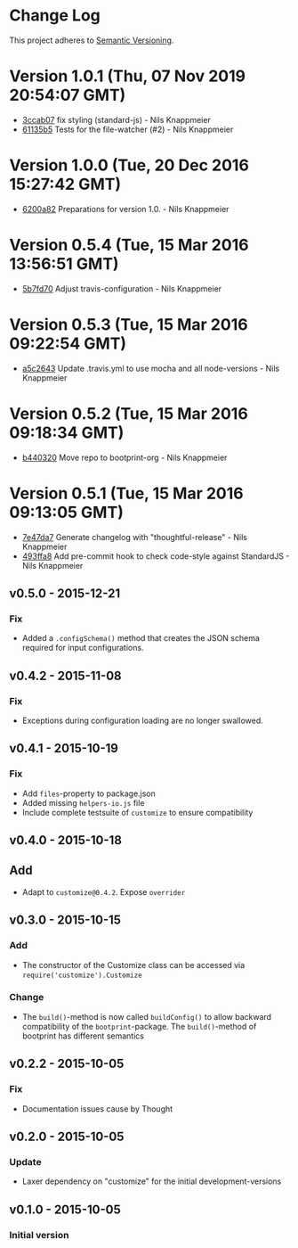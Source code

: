 # Change Log

This project adheres to [Semantic Versioning](http://semver.org/).

<a name="current-release"></a>
# Version 1.0.1 (Thu, 07 Nov 2019 20:54:07 GMT)

* [3ccab07](https://github.com/bootprint/customize-watch/commit/3ccab07) fix styling (standard-js) - Nils Knappmeier
* [61135b5](https://github.com/bootprint/customize-watch/commit/61135b5) Tests for the file-watcher (#2) - Nils Knappmeier



# Version 1.0.0 (Tue, 20 Dec 2016 15:27:42 GMT)

* [6200a82](https://github.com/bootprint/customize-watch/commit/6200a82) Preparations for version 1.0. - Nils Knappmeier

# Version 0.5.4 (Tue, 15 Mar 2016 13:56:51 GMT)

* [5b7fd70](https://github.com/bootprint/customize-watch/commit/5b7fd70) Adjust travis-configuration - Nils Knappmeier

# Version 0.5.3 (Tue, 15 Mar 2016 09:22:54 GMT)

* [a5c2643](https://github.com/bootprint/customize-watch/commit/a5c2643) Update .travis.yml to use mocha and all node-versions - Nils Knappmeier

# Version 0.5.2 (Tue, 15 Mar 2016 09:18:34 GMT)

* [b440320](https://github.com/bootprint/customize-watch/commit/b440320) Move repo to bootprint-org - Nils Knappmeier

# Version 0.5.1 (Tue, 15 Mar 2016 09:13:05 GMT)

* [7e47da7](https://github.com/nknapp/customize-watch/commit/7e47da7) Generate changelog with "thoughtful-release" - Nils Knappmeier
* [493ffa8](https://github.com/nknapp/customize-watch/commit/493ffa8) Add pre-commit hook to check code-style against StandardJS - Nils Knappmeier

## v0.5.0 - 2015-12-21
### Fix

* Added a `.configSchema()` method that creates the JSON schema required for input configurations. 

## v0.4.2 - 2015-11-08

### Fix

* Exceptions during configuration loading are no longer swallowed.

## v0.4.1 - 2015-10-19

### Fix

* Add `files`-property to package.json
* Added missing `helpers-io.js` file 
* Include complete testsuite of `customize` to ensure compatibility 

## v0.4.0 - 2015-10-18 

## Add

* Adapt to `customize@0.4.2`. Expose `overrider`

## v0.3.0 - 2015-10-15

### Add

* The constructor of the Customize class can be accessed via `require('customize').Customize`

### Change

* The `build()`-method is now called `buildConfig()` to allow backward compatibility
  of the `bootprint`-package. The `build()`-method of bootprint has different semantics


## v0.2.2 - 2015-10-05
### Fix

* Documentation issues cause by Thought

## v0.2.0 - 2015-10-05
### Update 

* Laxer dependency on "customize" for the initial development-versions

## v0.1.0 - 2015-10-05
### Initial version
